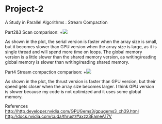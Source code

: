Project-2
=========

A Study in Parallel Algorithms : Stream Compaction

Part2&3
Scan comparison:
+![](http://xxx.jpg)

As shown in the plot, the serial version is faster when the array size is small, but it becomes slower than GPU version when the array size is large, as it is single thread and will spend more time on loops. 
The global memory version is a little slower than the shared memory version, as writing/reading global memory is slower than writing/reading shared memory.


Part4
Stream compaction comparison:
+![](http://xxx.jpg)

As shown in the plot, the thrust version is faster than GPU version, but their speed gets closer when the array size becomes larger. I think GPU version is slower because my code is not optimized and it uses some global memory.



References
http://http.developer.nvidia.com/GPUGems3/gpugems3_ch39.html
http://docs.nvidia.com/cuda/thrust/#axzz3EameA17V
